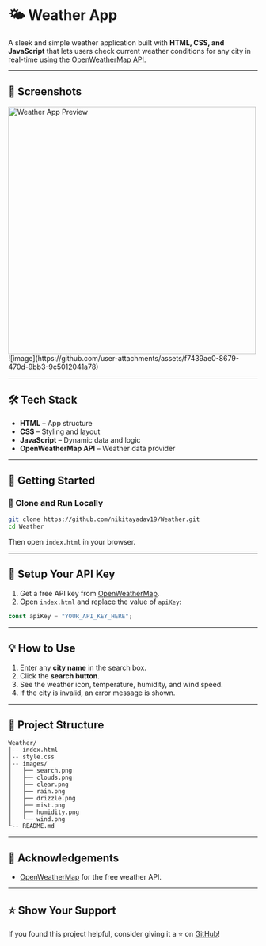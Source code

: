 # 🌤️ Weather App

A sleek and simple weather application built with **HTML, CSS, and JavaScript** that lets users check current weather conditions for any city in real-time using the [OpenWeatherMap API](https://openweathermap.org/api).

---

## 📸 Screenshots

<img src="images/preview.png" alt="Weather App Preview" width="500"/>
![image](https://github.com/user-attachments/assets/f7439ae0-8679-470d-9bb3-9c5012041a78)


---

## 🛠️ Tech Stack

- **HTML** – App structure  
- **CSS** – Styling and layout  
- **JavaScript** – Dynamic data and logic  
- **OpenWeatherMap API** – Weather data provider  

---

## 🚀 Getting Started

### 🔧 Clone and Run Locally

```bash
git clone https://github.com/nikitayadav19/Weather.git
cd Weather
```

Then open `index.html` in your browser.

---

## 🔑 Setup Your API Key

1. Get a free API key from [OpenWeatherMap](https://openweathermap.org/api).
2. Open `index.html` and replace the value of `apiKey`:

```js
const apiKey = "YOUR_API_KEY_HERE";
```

---

## 💡 How to Use

1. Enter any **city name** in the search box.
2. Click the **search button**.
3. See the weather icon, temperature, humidity, and wind speed.
4. If the city is invalid, an error message is shown.

---

## 📁 Project Structure

```
Weather/
│-- index.html
│-- style.css
│-- images/
│   ├── search.png
│   ├── clouds.png
│   ├── clear.png
│   ├── rain.png
│   ├── drizzle.png
│   ├── mist.png
│   ├── humidity.png
│   └── wind.png
└-- README.md
```

---

## 🙌 Acknowledgements

- [OpenWeatherMap](https://openweathermap.org) for the free weather API.

---

## ⭐ Show Your Support

If you found this project helpful, consider giving it a ⭐ on [GitHub](https://github.com/nikitayadav19/Weather)!
